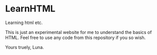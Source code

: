 # LearnHTML
Learning html etc.

This is just an experimental website for me to understand
the basics of HTML. Feel free to use any code from this
repository if you so wish.

Yours truely, Luna.
